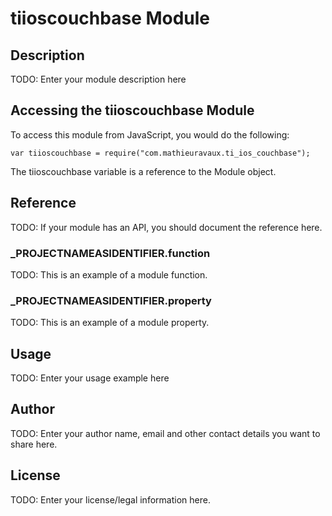 # tiioscouchbase Module

## Description

TODO: Enter your module description here

## Accessing the tiioscouchbase Module

To access this module from JavaScript, you would do the following:

	var tiioscouchbase = require("com.mathieuravaux.ti_ios_couchbase");

The tiioscouchbase variable is a reference to the Module object.	

## Reference

TODO: If your module has an API, you should document
the reference here.

### ___PROJECTNAMEASIDENTIFIER__.function

TODO: This is an example of a module function.

### ___PROJECTNAMEASIDENTIFIER__.property

TODO: This is an example of a module property.

## Usage

TODO: Enter your usage example here

## Author

TODO: Enter your author name, email and other contact
details you want to share here. 

## License

TODO: Enter your license/legal information here.

